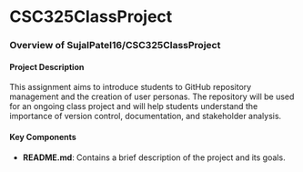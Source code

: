 # CSC325ClassProject
### Overview of SujalPatel16/CSC325ClassProject

#### Project Description
This assignment aims to introduce students to GitHub repository management and the creation of user personas. The repository will be used for an ongoing class project and will help students understand the importance of version control, documentation, and stakeholder analysis.

#### Key Components
- **README.md**: Contains a brief description of the project and its goals.
